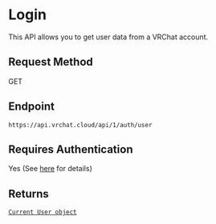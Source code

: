 # Login

This API allows you to get user data from a VRChat account.

## Request Method
GET

## Endpoint
    https://api.vrchat.cloud/api/1/auth/user

## Requires Authentication
Yes (See [here](/GettingStarted/QuickStart?id=authorization) for details)

## Returns

[`Current User object`](/Objects/User.md#current-user-object)
